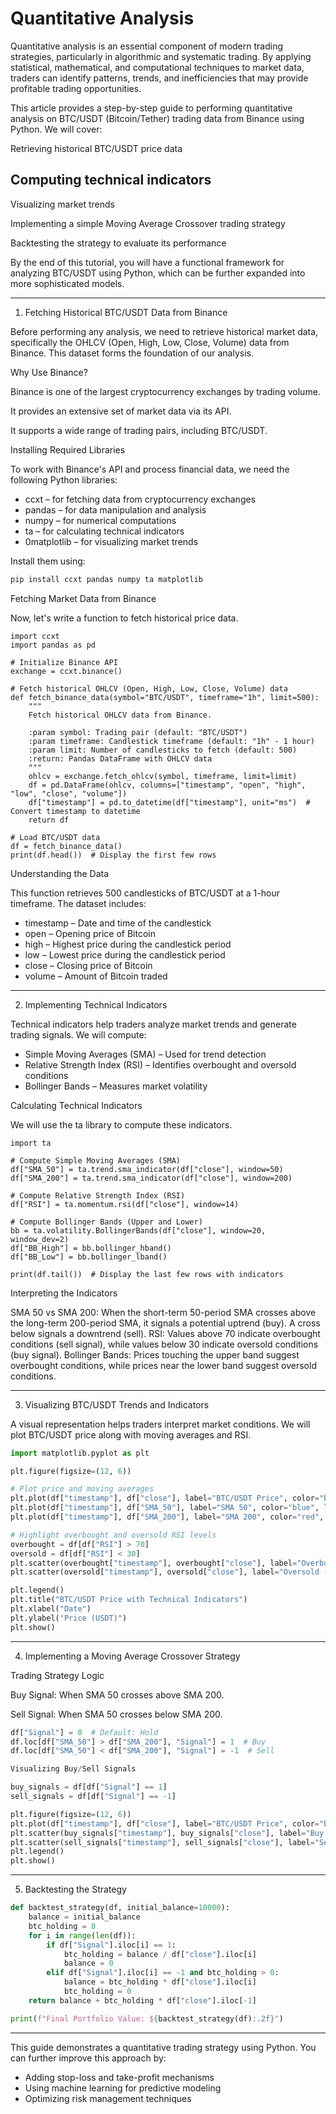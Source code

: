 # Quantitative Analysis 


Quantitative analysis is an essential component of modern trading strategies, particularly in algorithmic and systematic trading. By applying statistical, mathematical, and computational techniques to market data, traders can identify patterns, trends, and inefficiencies that may provide profitable trading opportunities.

This article provides a step-by-step guide to performing quantitative analysis on BTC/USDT (Bitcoin/Tether) trading data from Binance using Python. We will cover:

Retrieving historical BTC/USDT price data

## Computing technical indicators

Visualizing market trends

Implementing a simple Moving Average Crossover trading strategy

Backtesting the strategy to evaluate its performance


By the end of this tutorial, you will have a functional framework for analyzing BTC/USDT using Python, which can be further expanded into more sophisticated models.


---

1. Fetching Historical BTC/USDT Data from Binance

Before performing any analysis, we need to retrieve historical market data, specifically the OHLCV (Open, High, Low, Close, Volume) data from Binance. This dataset forms the foundation of our analysis.

Why Use Binance?

Binance is one of the largest cryptocurrency exchanges by trading volume.

It provides an extensive set of market data via its API.

It supports a wide range of trading pairs, including BTC/USDT.


Installing Required Libraries

To work with Binance's API and process financial data, we need the following Python libraries:

- ccxt – for fetching data from cryptocurrency exchanges
- pandas – for data manipulation and analysis
- numpy – for numerical computations
- ta – for calculating technical indicators
- 0matplotlib – for visualizing market trends


Install them using:

```py
pip install ccxt pandas numpy ta matplotlib
```


Fetching Market Data from Binance

Now, let's write a function to fetch historical price data.

```
import ccxt
import pandas as pd

# Initialize Binance API
exchange = ccxt.binance()

# Fetch historical OHLCV (Open, High, Low, Close, Volume) data
def fetch_binance_data(symbol="BTC/USDT", timeframe="1h", limit=500):
    """
    Fetch historical OHLCV data from Binance.

    :param symbol: Trading pair (default: "BTC/USDT")
    :param timeframe: Candlestick timeframe (default: "1h" - 1 hour)
    :param limit: Number of candlesticks to fetch (default: 500)
    :return: Pandas DataFrame with OHLCV data
    """
    ohlcv = exchange.fetch_ohlcv(symbol, timeframe, limit=limit)
    df = pd.DataFrame(ohlcv, columns=["timestamp", "open", "high", "low", "close", "volume"])
    df["timestamp"] = pd.to_datetime(df["timestamp"], unit="ms")  # Convert timestamp to datetime
    return df

# Load BTC/USDT data
df = fetch_binance_data()
print(df.head())  # Display the first few rows
```


Understanding the Data

This function retrieves 500 candlesticks of BTC/USDT at a 1-hour timeframe. The dataset includes:

- timestamp – Date and time of the candlestick
- open – Opening price of Bitcoin
- high – Highest price during the candlestick period
- low – Lowest price during the candlestick period
- close – Closing price of Bitcoin
- volume – Amount of Bitcoin traded



---

2. Implementing Technical Indicators

Technical indicators help traders analyze market trends and generate trading signals. We will compute:

- Simple Moving Averages (SMA) – Used for trend detection
- Relative Strength Index (RSI) – Identifies overbought and oversold conditions
- Bollinger Bands – Measures market volatility


Calculating Technical Indicators

We will use the ta library to compute these indicators.

```
import ta

# Compute Simple Moving Averages (SMA)
df["SMA_50"] = ta.trend.sma_indicator(df["close"], window=50)
df["SMA_200"] = ta.trend.sma_indicator(df["close"], window=200)

# Compute Relative Strength Index (RSI)
df["RSI"] = ta.momentum.rsi(df["close"], window=14)

# Compute Bollinger Bands (Upper and Lower)
bb = ta.volatility.BollingerBands(df["close"], window=20, window_dev=2)
df["BB_High"] = bb.bollinger_hband()
df["BB_Low"] = bb.bollinger_lband()

print(df.tail())  # Display the last few rows with indicators
```


Interpreting the Indicators

SMA 50 vs SMA 200: When the short-term 50-period SMA crosses above the long-term 200-period SMA, it signals a potential uptrend (buy). A cross below signals a downtrend (sell).
RSI: Values above 70 indicate overbought conditions (sell signal), while values below 30 indicate oversold conditions (buy signal).
Bollinger Bands: Prices touching the upper band suggest overbought conditions, while prices near the lower band suggest oversold conditions.



---

3. Visualizing BTC/USDT Trends and Indicators

A visual representation helps traders interpret market conditions. We will plot BTC/USDT price along with moving averages and RSI.

```py
import matplotlib.pyplot as plt

plt.figure(figsize=(12, 6))

# Plot price and moving averages
plt.plot(df["timestamp"], df["close"], label="BTC/USDT Price", color="black")
plt.plot(df["timestamp"], df["SMA_50"], label="SMA 50", color="blue", linestyle="--")
plt.plot(df["timestamp"], df["SMA_200"], label="SMA 200", color="red", linestyle="--")

# Highlight overbought and oversold RSI levels
overbought = df[df["RSI"] > 70]
oversold = df[df["RSI"] < 30]
plt.scatter(overbought["timestamp"], overbought["close"], label="Overbought (Sell)", color="red", marker="v")
plt.scatter(oversold["timestamp"], oversold["close"], label="Oversold (Buy)", color="green", marker="^")

plt.legend()
plt.title("BTC/USDT Price with Technical Indicators")
plt.xlabel("Date")
plt.ylabel("Price (USDT)")
plt.show()
```

---

4. Implementing a Moving Average Crossover Strategy

Trading Strategy Logic

Buy Signal: When SMA 50 crosses above SMA 200.

Sell Signal: When SMA 50 crosses below SMA 200.

```py
df["Signal"] = 0  # Default: Hold
df.loc[df["SMA_50"] > df["SMA_200"], "Signal"] = 1  # Buy
df.loc[df["SMA_50"] < df["SMA_200"], "Signal"] = -1  # Sell

Visualizing Buy/Sell Signals

buy_signals = df[df["Signal"] == 1]
sell_signals = df[df["Signal"] == -1]

plt.figure(figsize=(12, 6))
plt.plot(df["timestamp"], df["close"], label="BTC/USDT Price", color="black")
plt.scatter(buy_signals["timestamp"], buy_signals["close"], label="Buy Signal", color="green", marker="^")
plt.scatter(sell_signals["timestamp"], sell_signals["close"], label="Sell Signal", color="red", marker="v")
plt.legend()
plt.show()
```

---

5. Backtesting the Strategy

```py
def backtest_strategy(df, initial_balance=10000):
    balance = initial_balance
    btc_holding = 0
    for i in range(len(df)):
        if df["Signal"].iloc[i] == 1:  
            btc_holding = balance / df["close"].iloc[i]
            balance = 0
        elif df["Signal"].iloc[i] == -1 and btc_holding > 0:  
            balance = btc_holding * df["close"].iloc[i]
            btc_holding = 0
    return balance + btc_holding * df["close"].iloc[-1]

print(f"Final Portfolio Value: ${backtest_strategy(df):.2f}")
```

---


This guide demonstrates a quantitative trading strategy using Python. You can further improve this approach by:

- Adding stop-loss and take-profit mechanisms
- Using machine learning for predictive modeling
- Optimizing risk management techniques



